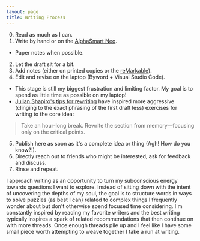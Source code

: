 ```yaml
---
layout: page
title: Writing Process
---
```


0. Read as much as I can.
1. Write by hand or on the [AlphaSmart Neo](https://en.wikipedia.org/wiki/AlphaSmart#Neo).
 * Paper notes when possible.
2. Let the draft sit for a bit.
3. Add notes (either on printed copies or the [reMarkable](https://remarkable.com)).
4. Edit and revise on the laptop (Byword + Visual Studio Code).
 * This stage is still my biggest frustration and limiting factor. My goal is to spend as little time as possible on my laptop!
 * [Julian Shapiro's tips for rewriting](https://www.julian.com/guide/write/rewriting) have inspired more aggressive (clinging to the exact phrasing of the first draft less) exercises for writing to the core idea:
> Take an hour-long break. Rewrite the section from memory—focusing only on the critical points.
5. Publish here as soon as it's a complete idea or thing (Agh! How do you know?!).
6. Directly reach out to friends who might be interested, ask for feedback and discuss.
7. Rinse and repeat.

I approach writing as an opportunity to turn my subconscious energy towards questions I want to explore. Instead of sitting down with the intent of uncovering the depths of my soul, the goal is to structure words in ways to solve puzzles (as best I can) related to complex things I frequently wonder about but don't otherwise spend focused time considering. I'm constantly inspired by reading my favorite writers and the best writing typically inspires a spark of related recommendations that then continue on with more threads. Once enough threads pile up and I feel like I have some small piece worth attempting to weave together I take a run at writing. 